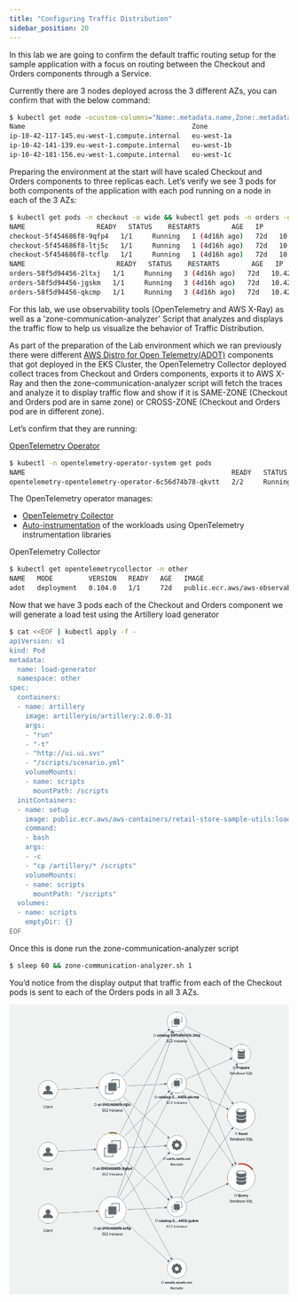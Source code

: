 ```yaml
---
title: "Configuring Traffic Distribution"
sidebar_position: 20
---
```


In this lab we are going to confirm the default traffic routing setup for the sample application with a focus on routing between the Checkout and Orders components through a Service.

Currently there are 3 nodes deployed across the 3 different AZs, you can confirm that with the below command: 


```bash
$ kubectl get node -ocustom-columns="Name:.metadata.name,Zone:.metadata.labels.topology\.kubernetes\.io/zone"
Name                                          Zone
ip-10-42-117-145.eu-west-1.compute.internal   eu-west-1a
ip-10-42-141-139.eu-west-1.compute.internal   eu-west-1b
ip-10-42-181-156.eu-west-1.compute.internal   eu-west-1c
```

Preparing the environment at the start will have scaled Checkout and Orders components to three replicas each. Let’s verify we see 3 pods for both components of the application with each pod running on a node in each of the 3 AZs:


```bash
$ kubectl get pods -n checkout -o wide && kubectl get pods -n orders -o wide
NAME                  READY   STATUS    RESTARTS        AGE   IP              NODE                                          NOMINATED NODE   READINESS GATES
checkout-5f454686f8-9qfp4   1/1     Running   1 (4d16h ago)   72d   10.42.124.229   ip-10-42-117-145.eu-west-1.compute.internal   <none>           <none>
checkout-5f454686f8-ltj5c   1/1     Running   1 (4d16h ago)   72d   10.42.150.160   ip-10-42-141-139.eu-west-1.compute.internal   <none>           <none>
checkout-5f454686f8-tcflp   1/1     Running   1 (4d16h ago)   72d   10.42.185.85    ip-10-42-181-156.eu-west-1.compute.internal   <none>           <none>
NAME                       READY   STATUS    RESTARTS        AGE   IP              NODE                                          NOMINATED NODE   READINESS GATES
orders-58f5d94456-2ltxj   1/1     Running   3 (4d16h ago)   72d   10.42.116.225   ip-10-42-117-145.eu-west-1.compute.internal   <none>           <none>
orders-58f5d94456-jgskm   1/1     Running   3 (4d16h ago)   72d   10.42.150.167   ip-10-42-141-139.eu-west-1.compute.internal   <none>           <none>
orders-58f5d94456-qkcmp   1/1     Running   3 (4d16h ago)   72d   10.42.185.86    ip-10-42-181-156.eu-west-1.compute.internal   <none>           <none>
```

For this lab, we use observability tools (OpenTelemetry and AWS X-Ray) as well as a 'zone-communication-analyzer' Script that analyzes and displays the traffic flow to help us visualize the behavior of Traffic Distribution.

As part of the preparation of the Lab environment which we ran previously there were different [AWS Distro for Open Telemetry(ADOT)](https://aws.amazon.com/otel/) components that got deployed in the EKS Cluster, the OpenTelemetry Collector deployed collect traces from Checkout and Orders components, exports it to AWS X-Ray and then the zone-communication-analyzer script will fetch the traces and analyze it to display traffic flow and show if it is SAME-ZONE (Checkout and Orders pod are in same zone) or CROSS-ZONE (Checkout and Orders pod are in different zone).

Let’s confirm that they are running:

[OpenTelemetry Operator](https://github.com/open-telemetry/opentelemetry-operator)

```bash
$ kubectl -n opentelemetry-operator-system get pods
NAME                                                    READY   STATUS    RESTARTS        AGE
opentelemetry-opentelemetry-operator-6c56d74b78-qkvtt   2/2     Running   2 (4d16h ago)   78d
```

The OpenTelemetry operator manages:

- [OpenTelemetry Collector](https://github.com/open-telemetry/opentelemetry-collector)
- [Auto-instrumentation](https://opentelemetry.io/docs/concepts/instrumentation/automatic/) of the workloads using OpenTelemetry instrumentation libraries

OpenTelemetry Collector

```bash
$ kubectl get opentelemetrycollector -n other
NAME   MODE         VERSION   READY   AGE   IMAGE                                                         MANAGEMENT
adot   deployment   0.104.0   1/1     72d   public.ecr.aws/aws-observability/aws-otel-collector:v0.40.0   managed
```



Now that we have 3 pods each of the Checkout and Orders component we will generate a load test using the Artillery load generator 


```bash test=false
$ cat <<EOF | kubectl apply -f -
apiVersion: v1
kind: Pod
metadata:
  name: load-generator
  namespace: other
spec:
  containers:
  - name: artillery
    image: artilleryio/artillery:2.0.0-31
    args:
    - "run"
    - "-t"
    - "http://ui.ui.svc"
    - "/scripts/scenario.yml"
    volumeMounts:
    - name: scripts
      mountPath: /scripts
  initContainers:
  - name: setup
    image: public.ecr.aws/aws-containers/retail-store-sample-utils:load-gen.1.2.1
    command:
    - bash
    args:
    - -c
    - "cp /artillery/* /scripts"
    volumeMounts:
    - name: scripts
      mountPath: "/scripts"
  volumes:
  - name: scripts
    emptyDir: {}
EOF
```


Once this is done run the zone-communication-analyzer script

```bash
$ sleep 60 && zone-communication-analyzer.sh 1
```

You’d notice from the display output that traffic from each of the Checkout pods is sent to each of the Orders pods in all 3 AZs.


![Architecture Diagram](./assets/trafficdistribution-before.png)
